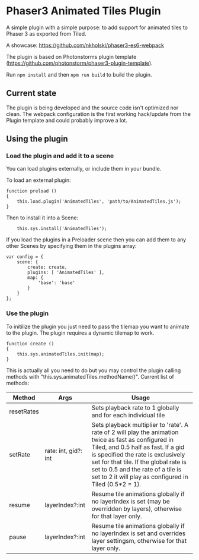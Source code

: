 # Phaser3 Animated Tiles Plugin

A simple plugin with a simple purpose: to add support for animated tiles to Phaser 3 as exported from Tiled. 

A showcase: https://github.com/nkholski/phaser3-es6-webpack

The plugin is based on Photonstorms plugin template (https://github.com/photonstorm/phaser3-plugin-template). 

Run `npm install` and then `npm run build` to build the plugin.

## Current state
The plugin is being developed and the source code isn't optimized nor clean. The webpack configuration is the first working hack/update from the Plugin template and could probably improve a lot.

## Using the plugin

### Load the plugin and add it to a scene

You can load plugins externally, or include them in your bundle.

To load an external plugin:

```
function preload ()
{
    this.load.plugin('AnimatedTiles', 'path/to/AnimatedTiles.js');
}
```

Then to install it into a Scene:

```
    this.sys.install('AnimatedTiles');
```

If you load the plugins in a Preloader scene then you can add them to any other Scenes by specifying them in the plugins array:

```
var config = {
    scene: {
        create: create,
        plugins: [ 'AnimatedTiles' ],
        map: {
            'base': 'base'
        }
    }
};
```

### Use the plugin

To initilize the plugin you just need to pass the tilemap you want to animate to the plugin. The plugin requires a dynamic tilemap to work.

```
function create ()
{
    this.sys.animatedTiles.init(map);
}
```

This is actually all you need to do but you may control the plugin calling methods with "this.sys.animatedTiles.methodName()". Current list of methods:

| Method        | Args          | Usage  |
| ------------- |---------------| -----|
| resetRates     |  | Sets playback rate to 1 globally and for each individual tile |
| setRate       | rate: int, gid?: int      |  Sets playback multiplier to 'rate'. A rate of 2 will play the animation twice as fast as configured in Tiled, and 0.5 half as fast. If a gid is specified the rate is exclusively set for that tile. If the global rate is set to 0.5 and the rate of a tile is set to 2 it will play as configured in Tiled (0.5*2 = 1).|
| resume         | layerIndex?:int      | Resume tile animations globally if no layerIndex is set (may be overridden by layers), otherwise for that layer only. |
| pause          | layerIndex?:int      | Resume tile animations globally if no layerIndex is set and overrides layer settingsm, otherwise for that layer only. |
